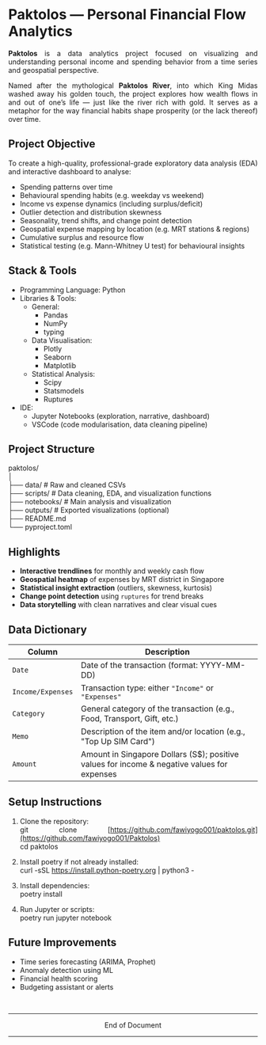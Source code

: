 # <b>Paktolos — Personal Financial Flow Analytics</b>

<div style="text-align: justify">

<b>Paktolos</b> is a data analytics project focused on visualizing and understanding personal income and spending behavior from a time series and geospatial perspective.

Named after the mythological <b>Paktolos River</b>, into which King Midas washed away his golden touch, the project explores how wealth flows in and out of one’s life — just like the river rich with gold. It serves as a metaphor for the way financial habits shape prosperity (or the lack thereof) over time.

</div>

## Project Objective

<div style="text-align: justify"> 

To create a high-quality, professional-grade exploratory data analysis (EDA) and interactive dashboard to analyse:
- Spending patterns over time
- Behavioural spending habits (e.g. weekday vs weekend)
- Income vs expense dynamics (including surplus/deficit)
- Outlier detection and distribution skewness
- Seasonality, trend shifts, and change point detection
- Geospatial expense mapping by location (e.g. MRT stations & regions)
- Cumulative surplus and resource flow
- Statistical testing (e.g. Mann-Whitney U test) for behavioural insights

</div>

## Stack & Tools
<div style="text-align: justify"> 

- Programming Language: Python
- Libraries & Tools:
    - General:
        - Pandas
        - NumPy
        - typing
    - Data Visualisation:
        - Plotly 
        - Seaborn
        - Matplotlib
    - Statistical Analysis:
        - Scipy
        - Statsmodels
        - Ruptures
- IDE: 
    - Jupyter Notebooks (exploration, narrative, dashboard)
    - VSCode (code modularisation, data cleaning pipeline)

</div>

## Project Structure
paktolos/ <br>
│ <br>
├── data/ # Raw and cleaned CSVs <br>
├── scripts/ # Data cleaning, EDA, and visualization functions <br>
├── notebooks/ # Main analysis and visualization <br>
├── outputs/ # Exported visualizations (optional) <br>
├── README.md <br>
└── pyproject.toml <br>

## Highlights
<div style="text-align: justify"> 

- <b>Interactive trendlines</b> for monthly and weekly cash flow
- <b>Geospatial heatmap</b> of expenses by MRT district in Singapore
- <b>Statistical insight extraction</b> (outliers, skewness, kurtosis)
- <b>Change point detection</b> using `ruptures` for trend breaks
- <b>Data storytelling</b> with clean narratives and clear visual cues

</div>

## Data Dictionary
| Column            | Description                                                                                |
|-------------------|--------------------------------------------------------------------------------------------|
| `Date`            | Date of the transaction (format: YYYY-MM-DD)                                               |
| `Income/Expenses` | Transaction type: either `"Income"` or `"Expenses"`                                        |
| `Category`        | General category of the transaction (e.g., Food, Transport, Gift, etc.)                    |
| `Memo`            | Description of the item and/or location (e.g., "Top Up SIM Card")                          |
| `Amount`          | Amount in Singapore Dollars (S$); positive values for income & negative values for expenses|

## Setup Instructions

<div style="text-align: justify"> 

1. Clone the repository: <br>
git clone [https://github.com/fawiyogo001/paktolos.git](https://github.com/fawiyogo001/Paktolos) <br>
cd paktolos

2. Install poetry if not already installed: <br>
curl -sSL https://install.python-poetry.org | python3 -

3. Install dependencies: <br>
poetry install

4. Run Jupyter or scripts: <br>
poetry run jupyter notebook

</div>


## Future Improvements
<div style="text-align: justify"> 

- Time series forecasting (ARIMA, Prophet)
- Anomaly detection using ML
- Financial health scoring
- Budgeting assistant or alerts

</div>

<br>

<hr>
<p align="center"> End of Document</p>
<hr>